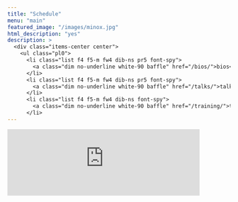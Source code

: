 ```yaml
---
title: "Schedule"
menu: "main"
featured_image: "/images/minox.jpg"
html_description: "yes"
description: >
  <div class="items-center center">
    <ul class="pl0">
      <li class="list f4 f5-m fw4 dib-ns pr5 font-spy">
        <a class="dim no-underline white-90 baffle" href="/bios/">bios</a>
      </li>
      <li class="list f4 f5-m fw4 dib-ns pr5 font-spy">
        <a class="dim no-underline white-90 baffle" href="/talks/">talks</a>
      </li>
      <li class="list f4 f5-m fw4 dib-ns font-spy">
        <a class="dim no-underline white-90 baffle" href="/training/">training</a>
      </li>
---
```


<script>
  function getDocHeight(doc) {
    doc = doc || document;
    // stackoverflow.com/questions/1145850/
    var body = doc.body, html = doc.documentElement;
    var height = Math.max( body.scrollHeight, body.offsetHeight, 
        html.clientHeight, html.scrollHeight, html.offsetHeight );
    return height;
  }

  function setIframeHeight(id) {
    var ifrm = document.getElementById(id);
    var doc = ifrm.contentDocument? ifrm.contentDocument: 
        ifrm.contentWindow.document;
    ifrm.style.visibility = 'hidden';
    ifrm.style.height = "10px"; // reset to minimal height ...
    // IE opt. for bing/msn needs a bit added or scrollbar appears
    ifrm.style.height = getDocHeight( doc ) + 4 + "px";
    ifrm.style.visibility = 'visible';
  }
</script>

<div class="min-vh-100">
  <iframe
    id="scheduleFrame"
    class="db ma0 flex flex-wrap min-vh-100 absolute right-2"
    style="width: calc(100% - 70px)"
    frameborder="0"
    onload="setIframeHeight(this.id)"
    src="https://ccc2018.busyconf.com/schedule"
    ></iframe>
</div>